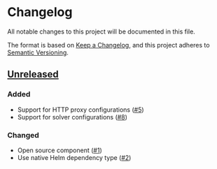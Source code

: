 # Changelog
All notable changes to this project will be documented in this file.

The format is based on [Keep a Changelog](https://keepachangelog.com/en/1.0.0/),
and this project adheres to [Semantic Versioning](https://semver.org/spec/v2.0.0.html).

## [Unreleased]
### Added
- Support for HTTP proxy configurations ([#5])
- Support for solver configurations ([#8])

### Changed

- Open source component ([#1])
- Use native Helm dependency type ([#2])

[Unreleased]: https://github.com/projectsyn/component-cert-manager/compare/4544981...HEAD

[#1]: https://github.com/projectsyn/component-cert-manager/pull/1
[#2]: https://github.com/projectsyn/component-cert-manager/pull/2
[#5]: https://github.com/projectsyn/component-cert-manager/pull/5
[#8]: https://github.com/projectsyn/component-cert-manager/pull/8

